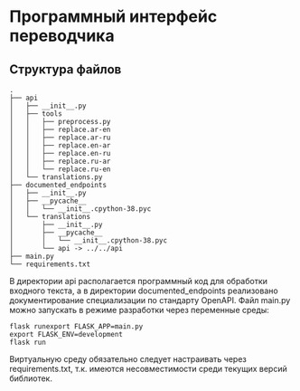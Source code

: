 # Программный интерфейс переводчика

## Структура файлов
```
.
├── api
│   ├── __init__.py
│   ├── tools
│   │   ├── preprocess.py
│   │   ├── replace.ar-en
│   │   ├── replace.ar-ru
│   │   ├── replace.en-ar
│   │   ├── replace.en-ru
│   │   ├── replace.ru-ar
│   │   └── replace.ru-en
│   └── translations.py
├── documented_endpoints
│   ├── __init__.py
│   ├── __pycache__
│   │   └── __init__.cpython-38.pyc
│   └── translations
│       ├── __init__.py
│       ├── __pycache__
│       │   └── __init__.cpython-38.pyc
│       └── api -> ../../api
├── main.py
└── requirements.txt
```
В директории api располагается программный код для обработки входного текста, 
а в директории documented_endpoints реализовано документирование специализации по стандарту OpenAPI.
Файл main.py можно запускать в режиме разработки через переменные среды:
```
flask runexport FLASK_APP=main.py
export FLASK_ENV=development
flask run
```
Виртуальную среду обязательно следует настраивать через requirements.txt,
т.к. имеются несовместимости среди текущих версий библиотек.

